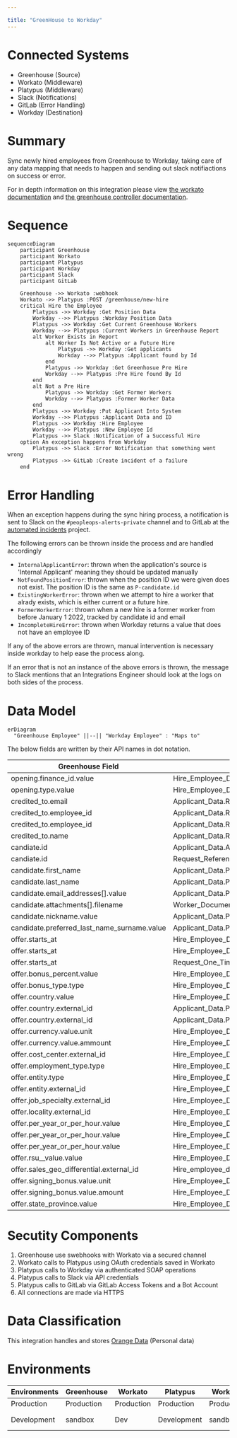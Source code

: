 ```yaml
---

title: "GreenHouse to Workday"
---
```




<link rel="stylesheet" type="text/css" href="/stylesheets/biztech.css" />








# Connected Systems

- Greenhouse (Source)
- Workato (Middleware)
- Platypus (Middleware)
- Slack (Notifications)
- GitLab (Error Handling)
- Workday (Destination)

# Summary

Sync newly hired employees from Greenhouse to Workday, taking care of any data
mapping that needs to happen and sending out slack notifiactions on success or
error.

For in depth information on this integration please view [the workato
documentation][1] and [the greenhouse controller documentation][2].

# Sequence

```mermaid
sequenceDiagram
    participant Greenhouse
    participant Workato
    participant Platypus
    participant Workday
    participant Slack
    participant GitLab

    Greenhouse ->> Workato :webhook
    Workato ->> Platypus :POST /greenhouse/new-hire
    critical Hire the Employee
        Platypus ->> Workday :Get Position Data
        Workday -->> Platypus :Workday Position Data
        Platypus ->> Workday :Get Current Greenhouse Workers
        Workday -->> Platypus :Current Workers in Greenhouse Report
        alt Worker Exists in Report
            alt Worker Is Not Active or a Future Hire
                Platypus ->> Workday :Get applicants
                Workday -->> Platypus :Applicant found by Id
            end
            Platypus ->> Workday :Get Greenhosue Pre Hire
            Workday -->> Platypus :Pre Hire found By Id
        end
        alt Not a Pre Hire
            Platypus ->> Workday :Get Former Workers
            Workday -->> Platypus :Former Worker Data
        end
        Platypus ->> Workday :Put Applicant Into System
        Workday -->> Platypus :Applicant Data and ID
        Platypus ->> Workday :Hire Employee
        Workday -->> Platypus :New Employee Id
        Platypus ->> Slack :Notification of a Successful Hire
    option An exception happens from Workday
        Platypus ->> Slack :Error Notification that something went wrong
        Platypus ->> GitLab :Create incident of a failure
    end

```

# Error Handling

When an exception happens during the sync hiring process, a notification is
sent to Slack on the `#peopleops-alerts-private` channel and to GitLab at the
[automated incidents](https://gitlab.com/gitlab-com/business-technology/enterprise-apps/integrations/integration-automated-incidents) project.

The following errors can be thrown inside the process and are handled
accordingly

- `InternalApplicantError`: thrown when the application's source is 'Internal
Applicant' meaning they should be updated manually
- `NotFoundPositionError`: thrown when the position ID we were given does not
exist. The position ID is the same as `P-candidate.id`
- `ExistingWorkerError`: thrown when we attempt to hire a worker that alrady
exists, which is either current or a future hire.
- `FormerWorkerError`: thrown when a new hire is a former worker from before
January 1 2022, tracked by candidate id and email
- `IncompleteHireError`: thrown when Workday returns a value that does not have
an employee ID

If any of the above errors are thrown, manual intervention is necessary inside
workday to help ease the process along.

If an error that is not an instance of the above errors is thrown, the message
to Slack mentions that an Integrations Engineer should look at the logs on both
sides of the process.

# Data Model

```mermaid
erDiagram
  "Greenhouse Employee" ||--|| "Workday Employee" : "Maps to"
```

The below fields are written by their API names in dot notation.

| Greenhouse Field  | Workday Field |
| --- | --- |
| opening.finance_id.value | Hire_Employee_Data.Edit_Custom_IDs_Sub_Proccess.Custom_Identification_Data[].Custom_ID[].Custom_ID_Data.ID |
| opening.type.value | Hire_Employee_Data.Hire_Employee_Event_Data.Employee_Type_Reference |
| credited_to.email | Applicant_Data.Recruiting_Data.Applicant_Comments |
| credited_to.employee_id | Applicant_Data.Recruiting_Data.Referred_by_Worker_Reference[].ID[].$value |
| credited_to.employee_id | Applicant_Data.Recruiting_Data.Applicant_Comments |
| credited_to.name | Applicant_Data.Recruiting_Data.Applicant_Comments |
| candiate.id | Applicant_Data.Applicant_ID |
| candiate.id | Request_Reference.Position_Reference[].ID[].$value |
| candidate.first_name | Applicant_Data.Personal_Data.Legal_Name_Data.Name_Detail_Data.First_Name |
| candidate.last_name | Applicant_Data.Personal_Data.Legal_Name_Data.Name_Detail_Data.Last_Name |
| candidate.email_addresses[].value | Applicant_Data.Personal_Data.Contact_Data.Email_Address_Data |
| candidate.attachments[].filename | Worker_Document_Data.Filename |
| candidate.nickname.value | Applicant_Data.Personal_Data.Name_Data.Preferred_Name_Data.Name_Detail_Data.First_Name |
| candidate.preferred_last_name_surname.value | Applicant_Data.Personal_Data.Name_Data.Preferred_Name_Data.Name_Detail_Data.Last_Name |
| offer.starts_at | Hire_Employee_Data.Hire_Date |
| offer.starts_at | Hire_Employee_Data.Request_One_Time_Payment_Sub_Process.Effective_Date |
| offer.starts_at | Request_One_Time_Payment_Sub_Process.Request_One_Time_Payment_Data[].Scheduled_Payment_Date |
| offer.bonus_percent.value | Hire_Employee_Data.Propose_Compensation_for_Hire_Sub_Process.Propose_Compensation_for_Hire_Data.Bonus_Plan_Data.Bonus_Plan_Sub_Data[].Individual_Target_Percent |
| offer.bonus_type.type | Hire_Employee_Data.Propose_Compensation_for_Hire_Sub_Process.Propose_Compensation_for_Hire_Data.Bonus_Plan_Data.Bonus_Plan_Sub_Data[].Bonus_Plan_Reference.ID[].$value |
| offer.country.value | Hire_Employee_Data.Propose_Compensation_for_Hire_Sub_Process.Propose_Compensation_for_Hire_Data.Bonus_Plan_Data.Bonus_Plan_Sub_Data[].Bonus_Plan_Reference.ID[].$value |
| offer.country.external_id | Applicant_Data.Personal_Data.Name_Data.Legal_Name_Data.Name_Detail_Data.Country_Reference.ID[].$value |
| offer.country.external_id | Applicant_Data.Personal_Data.Name_Data.Legal_Name_Data.Name_Detail_Data.Country_Reference.ID[].$value |
| offer.currency.value.unit | Hire_Employee_Data.Propose_Compensatoin_for_Hire_Sub_Process.Propose_Compensation_for_Hire_Data.Pay_Plan_Data.Pay_Plan_Sub_Data[].Currency_Reference.ID[].$value |
| offer.currency.value.ammount | Hire_Employee_Data.Propose_Compensation_for_Hire_Sub_Process.Propose_Compensation_for_Hire_Data.Pay_Plan_Data.Pay_Plan_Sub_Data[].Amount |
| offer.cost_center.external_id |Hire_Employee_Data.Edit_Assign_Organization_Sub_Process.Position_Organization_Assignments_Data.Cost_Center_Assignments_Reference[].ID[].$value |
| offer.employment_type.type | Hire_Employee_Data.Edit_Assign_Organization_Sub_Process.Position_Organization_Assignments_Data.Cost_Center_Assignments_Reference[].ID[].$value |
| offer.entity.type | Hire_Employee_Data.Edit_Assign_Organization_Sub_Process.Position_Organization_Assignments_Data.Cost_Center_Assignments_Reference[].ID[].$value |
| offer.entity.external_id | Hire_Employee_Data.Edit_Assign_Organization_Sub_Process.Position_Organization_Assignments_Data.Company_assignments_Reference[].ID[].$value |
| offer.job_specialty.external_id | Hire_Employee_Data.Edit_Assign_Organization_Sub_Process.Position_Organization_Assignments_Data.Custom_Organization_Assignment_Data[].Custom_Organization_Assignment_Reference.ID[].$value |
| offer.locality.external_id | Hire_Employee_Data.Edit_Assign_Organization_Sub_Process.Position_Organization_Assignments_Data.Custom_Organization_Assignment_Data[].Custom_Organization_Assignment_Reference.ID[].$value |
| offer.per_year_or_per_hour.value | Hire_Employee_Data.Hire_Employee_Event_Data.Position_Details.Pay_Rate_Type_Reference |
| offer.per_year_or_per_hour.value | Hire_Employee_Data.Hire_Employee_Event_Data.Position_Details.Pay_Rate_Type_Reference |
| offer.per_year_or_per_hour.value | Hire_Employee_Data.Proposal_Compensation_for_HIre_Sub_Process.Propose_Compensation_for_Hire_Data.Pay_Plan_Data.Pay_Plan_Sub_Data[].Frequency_Reference.ID[].$value |
| offer.rsu__value.value | Hire_Employee_Data.Request_Stock_Grant_Sub_Process.Request_Stock_Grant_Data.Individual_Stock_Grant[].Grant_Amount |
| offer.sales_geo_differential.external_id | Hire_employee_data.Edit_Assign_Organization_Sub_Process.Position_Organization_Assignments_Data.Custom_Organization_Assignment_Data[].Custom_Organization_Assignment_Reference.ID[].$value |
| offer.signing_bonus.value.unit | Hire_Employee_Data.Request_One_Time_Payment_Sub_Process.Request_One_Time_Payment_Data[].Currency_Reference.ID[].$value |
| offer.signing_bonus.value.amount | Hire_Employee_Data.Request_One_Time_Payment_Sub_Process.Request_One_Time_Payment_Data[].Amount |
| offer.state_province.value | Hire_Employee_Data.Hire_Employee_Data.Position_Details.Location_Refernce |

# Secutity Components

1. Greenhouse use swebhooks with Workato via a secured channel
2. Workato calls to Platypus using OAuth credentials saved in Workato
3. Platypus calls to Workday via authenticated SOAP operations
4. Platypus calls to Slack via API credentials
5. Platypus calls to GitLab via GitLab Access Tokens and a Bot Account
6. All connections are made via HTTPS

# Data Classification

This integration handles and stores [Orange Data](/handbook/engineering/security/data-classification-standard.html#orange) (Personal data)

# Environments

| Environments | Greenhouse | Workato | Platypus | Workday | Slack | GitLab |
| --- | --- | --- | --- | --- | --- | --- |
| Production | Production | Production | Production | Production | Production | Production |
| Development | sandbox | Dev | Development | sandbox | dev-sandbox | prod |

[1]: https://gitlab.com/gitlab-com/business-technology/enterprise-apps/integrations/platypus/-/blob/master/docs/workato/greenhouse-workday-sync.md
[2]: https://gitlab.com/gitlab-com/business-technology/enterprise-apps/integrations/platypus/-/blob/master/docs/greenhouse/new-hire.md
